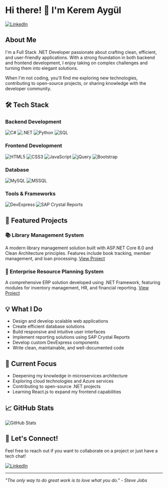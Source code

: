 # Hi there! 👋 I'm Kerem Aygül

[![LinkedIn](https://img.shields.io/badge/LinkedIn-keremaygul-blue?style=flat&logo=linkedin)](https://www.linkedin.com/in/keremaygul)

## About Me
I'm a Full Stack .NET Developer passionate about crafting clean, efficient, and user-friendly applications. With a strong foundation in both backend and frontend development, I enjoy taking on complex challenges and turning them into elegant solutions.

When I'm not coding, you'll find me exploring new technologies, contributing to open-source projects, or sharing knowledge with the developer community.

## 🛠 Tech Stack

### Backend Development
![C#](https://img.shields.io/badge/C%23-239120?style=flat&logo=c-sharp&logoColor=white)
![.NET](https://img.shields.io/badge/.NET-512BD4?style=flat&logo=dotnet&logoColor=white)
![Python](https://img.shields.io/badge/Python-3776AB?style=flat&logo=python&logoColor=white)
![SQL](https://img.shields.io/badge/SQL-4479A1?style=flat&logo=mysql&logoColor=white)

### Frontend Development
![HTML5](https://img.shields.io/badge/HTML5-E34F26?style=flat&logo=html5&logoColor=white)
![CSS3](https://img.shields.io/badge/CSS3-1572B6?style=flat&logo=css3&logoColor=white)
![JavaScript](https://img.shields.io/badge/JavaScript-F7DF1E?style=flat&logo=javascript&logoColor=black)
![jQuery](https://img.shields.io/badge/jQuery-0769AD?style=flat&logo=jquery&logoColor=white)
![Bootstrap](https://img.shields.io/badge/Bootstrap-7952B3?style=flat&logo=bootstrap&logoColor=white)

### Database
![MySQL](https://img.shields.io/badge/MySQL-4479A1?style=flat&logo=mysql&logoColor=white)
![MSSQL](https://img.shields.io/badge/MSSQL-CC2927?style=flat&logo=microsoft-sql-server&logoColor=white)

### Tools & Frameworks
![DevExpress](https://img.shields.io/badge/DevExpress-FF7200?style=flat&logo=devexpress&logoColor=white)
![SAP Crystal Reports](https://img.shields.io/badge/SAP_Crystal_Reports-0FAAFF?style=flat&logo=sap&logoColor=white)

## 🌟 Featured Projects

### 📚 Library Management System
A modern library management solution built with ASP.NET Core 8.0 and Clean Architecture principles. Features include book tracking, member management, and loan processing.
[View Project](https://github.com/keremaygul/librarymanagement-netcore)

### 🏢 Enterprise Resource Planning System
A comprehensive ERP solution developed using .NET Framework, featuring modules for inventory management, HR, and financial reporting.
[View Project](https://github.com/keremaygul/erp-project)

## 💡 What I Do

- Design and develop scalable web applications
- Create efficient database solutions
- Build responsive and intuitive user interfaces
- Implement reporting solutions using SAP Crystal Reports
- Develop custom DevExpress components
- Write clean, maintainable, and well-documented code

## 🎯 Current Focus

- Deepening my knowledge in microservices architecture
- Exploring cloud technologies and Azure services
- Contributing to open-source .NET projects
- Learning React.js to expand my frontend capabilities

## 📈 GitHub Stats

![GitHub Stats](https://github-readme-stats.vercel.app/api?username=keremaygul&show_icons=true&theme=dark)

## 🤝 Let's Connect!

Feel free to reach out if you want to collaborate on a project or just have a tech chat!

[![LinkedIn](https://img.shields.io/badge/Connect_on-LinkedIn-blue?style=flat&logo=linkedin)](https://www.linkedin.com/in/keremaygul)

---
*"The only way to do great work is to love what you do." - Steve Jobs*

